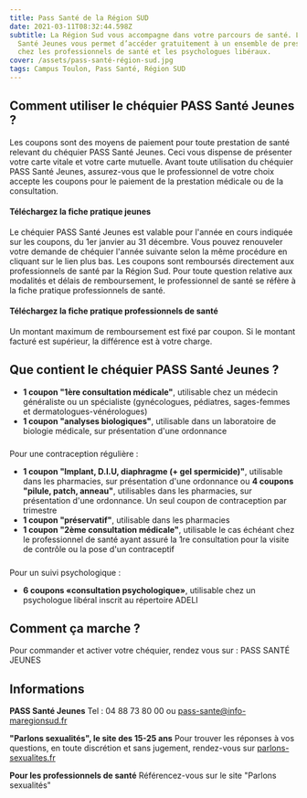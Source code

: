 ```yaml
---
title: Pass Santé de la Région SUD
date: 2021-03-11T08:32:44.598Z
subtitle: La Région Sud vous accompagne dans votre parcours de santé. Le Pass
  Santé Jeunes vous permet d’accéder gratuitement à un ensemble de prestations
  chez les professionnels de santé et les psychologues libéraux.
cover: /assets/pass-santé-région-sud.jpg
tags: Campus Toulon, Pass Santé, Région SUD
---
```

## Comment utiliser le chéquier PASS Santé Jeunes ?

Les coupons sont des moyens de paiement pour toute prestation de santé relevant du chéquier PASS Santé Jeunes. Ceci vous dispense de présenter votre carte vitale et votre carte mutuelle.
Avant toute utilisation du chéquier PASS Santé Jeunes, assurez-vous que le professionnel de votre choix accepte les coupons pour le paiement de la prestation médicale ou de la consultation.

#### Téléchargez la fiche pratique jeunes

Le chéquier PASS Santé Jeunes est valable pour l'année en cours indiquée sur les coupons, du 1er janvier au 31 décembre. Vous pouvez renouveler votre demande de chéquier l'année suivante selon la même procédure en cliquant sur le lien plus bas.
Les coupons sont remboursés directement aux professionnels de santé par la Région Sud.
Pour toute question relative aux modalités et délais de remboursement, le professionnel de santé se réfère à la fiche pratique professionnels de santé.



#### Téléchargez la fiche pratique professionnels de santé

Un montant maximum de remboursement est fixé par coupon. Si le montant facturé est supérieur, la différence est à votre charge.



## Que contient le chéquier PASS Santé Jeunes ?

* **1 coupon "1ère consultation médicale"**, utilisable chez un médecin généraliste ou un spécialiste (gynécologues, pédiatres, sages-femmes et dermatologues-vénérologues)
* **1 coupon "analyses biologiques"**, utilisable dans un laboratoire de biologie médicale, sur présentation d'une ordonnance

##### 
Pour une contraception régulière :

* **1 coupon "Implant, D.I.U, diaphragme (+ gel spermicide)"**, utilisable dans les pharmacies, sur présentation d'une ordonnance ou **4 coupons "pilule, patch, anneau"**, utilisables dans les pharmacies, sur présentation d'une ordonnance. Un seul coupon de contraception par trimestre
* **1 coupon "préservatif"**, utilisable dans les pharmacies
* **1 coupon "2ème consultation médicale"**, utilisable le cas échéant chez le professionnel de santé ayant assuré la 1re consultation pour la visite de contrôle ou la pose d'un contraceptif

##### 
Pour un suivi psychologique :

* **6 coupons «consultation psychologique»**, utilisable chez un psychologue libéral inscrit au répertoire ADELI



## Comment ça marche ? 

Pour commander et activer votre chéquier, rendez vous sur : PASS SANTÉ JEUNES 



## Informations

**PASS Santé Jeunes**
Tel : 04 88 73 80 00 ou [pass-sante@info-maregionsud.fr](pass-sante@info-maregionsud.fr)

**"Parlons sexualités", le site des 15-25 ans** 
Pour trouver les réponses à vos questions, en toute discrétion et sans jugement, rendez-vous sur [parlons-sexualites.fr](parlons-sexualites.fr)

**Pour les professionnels de santé**
Référencez-vous sur le site "Parlons sexualités"